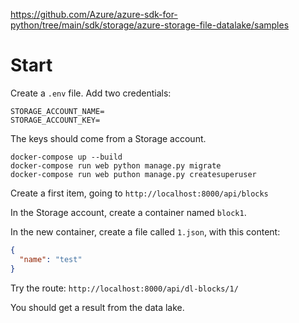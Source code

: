 https://github.com/Azure/azure-sdk-for-python/tree/main/sdk/storage/azure-storage-file-datalake/samples

# Start

Create a `.env` file. Add two credentials:
```
STORAGE_ACCOUNT_NAME=
STORAGE_ACCOUNT_KEY=
```

The keys should come from a Storage account.

```
docker-compose up --build
docker-compose run web python manage.py migrate
docker-compose run web puthon manage.py createsuperuser
```

Create a first item, going to `http://localhost:8000/api/blocks`

In the Storage account, create a container named `block1`.

In the new container, create a file called `1.json`, with this content:

```json
{
  "name": "test"
}
```

Try the route:
`http://localhost:8000/api/dl-blocks/1/`

You should get a result from the data lake.